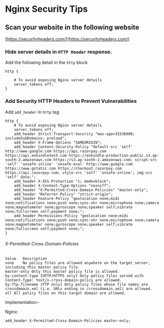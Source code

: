 # Nginx Security Tips

## Scan your website in the following website

[https://securityheaders.com/](https://securityheaders.com/)

### Hide server details in `HTTP Header` response.

Add the following detail in the `http` block

```
http {

    # To avoid exposing Nginx server details
    server_tokens off;
}

```

### Add Security HTTP Headers to Prevent Vulnerabilities
Add `add_header` in `http` tag

```
http {
    # To avoid exposing Nginx server details
    server_tokens off;
    add_header Strict-Transport-Security "max-age=31536000; includeSubDomains; preload";
    add_header X-Frame-Options "SAMEORIGIN";
    add_header Content-Security-Policy "default-src 'self' http://www.google.com https://api.razorpay.com https://api.enkindletech.com https://enkindle-production-public.s3.ap-south-2.amazonaws.com https://s3.ap-south-2.amazonaws.com; script-src 'self' 'unsafe-inline' 'unsafe-eval' http://www.google.com https://www.gstatic.com https://checkout.razorpay.com https://api.razorpay.com; style-src 'self' 'unsafe-inline'; img-src 'self' data:";
    add_header X-XSS-Protection "1; mode=block";
    add_header X-Content-Type-Options "nosniff";
    add_header "X-Permitted-Cross-Domain-Policies" "master-only";
    add_header "Referrer-Policy" "strict-origin";
    add_header Feature-Policy "geolocation none;midi none;notifications none;push none;sync-xhr none;microphone none;camera none;magnetometer none;gyroscope none;speaker self;vibrate none;fullscreen self;payment none;";
    add_header Permissions-Policy "geolocation none;midi none;notifications none;push none;sync-xhr none;microphone none;camera none;magnetometer none;gyroscope none;speaker self;vibrate none;fullscreen self;payment none;";
}
```

###### X-Permitted-Cross-Domain-Policies

```
Value	Description
none	No policy files are allowed anywhere on the target server, including this master policy file.
master-only	Only this master policy file is allowed.
by-content-type	[HTTP/HTTPS only] Only policy files served with Content-Type: text/x-cross-domain-policy are allowed.
by-ftp-filename	[FTP only] Only policy files whose file names are crossdomain.xml (i.e. URLs ending in /crossdomain.xml) are allowed.
all	All policy files on this target domain are allowed.
```

Implementation:-

Nginx:

```
add_header X-Permitted-Cross-Domain-Policies master-only;
```